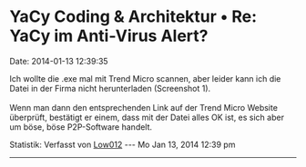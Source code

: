 YaCy Coding & Architektur • Re: YaCy im Anti-Virus Alert?
=========================================================

Date: 2014-01-13 12:39:35

Ich wollte die .exe mal mit Trend Micro scannen, aber leider kann ich
die Datei in der Firma nicht herunterladen (Screenshot 1).\
\
Wenn man dann den entsprechenden Link auf der Trend Micro Website
überprüft, bestätigt er einem, dass mit der Datei alles OK ist, es sich
aber um böse, böse P2P-Software handelt.

Statistik: Verfasst von
[Low012](http://forum.yacy-websuche.de/memberlist.php?mode=viewprofile&u=62)
--- Mo Jan 13, 2014 12:39 pm

------------------------------------------------------------------------
